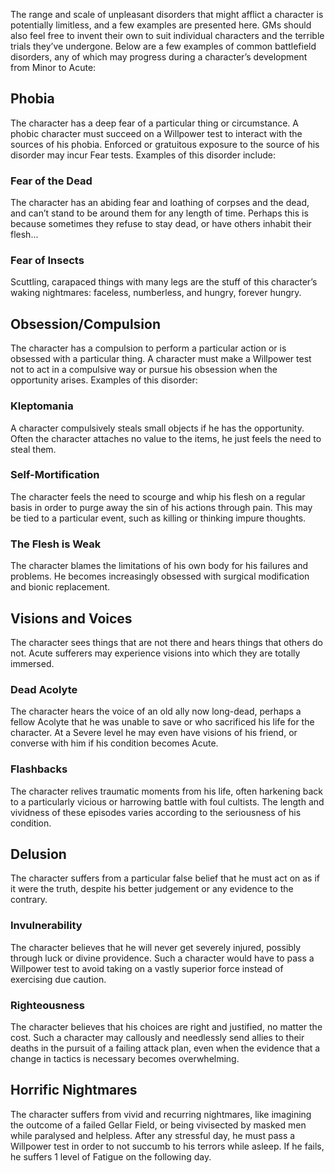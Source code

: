 The range and scale of unpleasant disorders that might afflict a character is potentially limitless, and a few examples are presented here\. GMs should also feel free to invent their own to suit individual characters and the terrible trials they’ve undergone\. Below are a few examples of common battlefield disorders, any of which may progress during a character’s development from Minor to Acute:

## Phobia

The character has a deep fear of a particular thing or circumstance\. A phobic character must succeed on a Willpower test to interact with the sources of his phobia\. Enforced or gratuitous exposure to the source of his disorder may incur Fear tests\. Examples of this disorder include:

### Fear of the Dead 

The character has an abiding fear and loathing of corpses and the dead, and can’t stand to be around them for any length of time\. Perhaps this is because sometimes they refuse to stay dead, or have others inhabit their flesh\.\.\.

### Fear of Insects

Scuttling, carapaced things with many legs are the stuff of this character’s waking nightmares: faceless, numberless, and hungry, forever hungry\.

## Obsession/Compulsion

The character has a compulsion to perform a particular action or is obsessed with a particular thing\. A character must make a Willpower test not to act in a compulsive way or pursue his obsession when the opportunity arises\. Examples of this disorder:

### Kleptomania 

A character compulsively steals small objects if he has the opportunity\. Often the character attaches no value to the items, he just feels the need to steal them\.

### Self\-Mortification

The character feels the need to scourge and whip his flesh on a regular basis in order to purge away the sin of his actions through pain\. This may be tied to a particular event, such as killing or thinking impure thoughts\.

### The Flesh is Weak

The character blames the limitations of his own body for his failures and problems\. He becomes increasingly obsessed with surgical modification and bionic replacement\.

## Visions and Voices

The character sees things that are not there and hears things that others do not\. Acute sufferers may experience visions into which they are totally immersed\.

### Dead Acolyte

The character hears the voice of an old ally now long\-dead, perhaps a fellow Acolyte that he was unable to save or who sacrificed his life for the character\. At a Severe level he may even have visions of his friend, or converse with him if his condition becomes Acute\.

### Flashbacks

The character relives traumatic moments from his life, often harkening back to a particularly vicious or harrowing battle with foul cultists\. The length and vividness of these episodes varies according to the seriousness of his condition\.

## Delusion

The character suffers from a particular false belief that he must act on as if it were the truth, despite his better judgement or any evidence to the contrary\.

### Invulnerability

The character believes that he will never get severely injured, possibly through luck or divine providence\. Such a character would have to pass a Willpower test to avoid taking on a vastly superior force instead of exercising due caution\.

### Righteousness

The character believes that his choices are right and justified, no matter the cost\. Such a character may callously and needlessly send allies to their deaths in the pursuit of a failing attack plan, even when the evidence that a change in tactics is necessary becomes overwhelming\.

## Horrific Nightmares

The character suffers from vivid and recurring nightmares, like imagining the outcome of a failed Gellar Field, or being vivisected by masked men while paralysed and helpless\. After any stressful day, he must pass a Willpower test in order to not succumb to his terrors while asleep\. If he fails, he suffers 1 level of Fatigue on the following day\.

